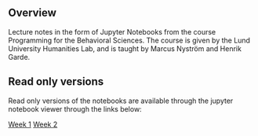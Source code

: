 <h2>Overview</h2>

Lecture notes in the form of Jupyter Notebooks from the course Programming for the Behavioral Sciences.
The course is given by the Lund University Humanities Lab, and is taught by Marcus Nyström and Henrik Garde.

<h2>Read only versions</h2>
Read only versions of the notebooks are available through the jupyter notebook viewer through the links below:

<a href="http://nbviewer.jupyter.org/github/marcus-nystrom/python_course/blob/master/Week1_lecture.ipynb">Week 1</a>
<a href="http://nbviewer.jupyter.org/github/marcus-nystrom/python_course/blob/master/Week2, material">Week 2</a>
